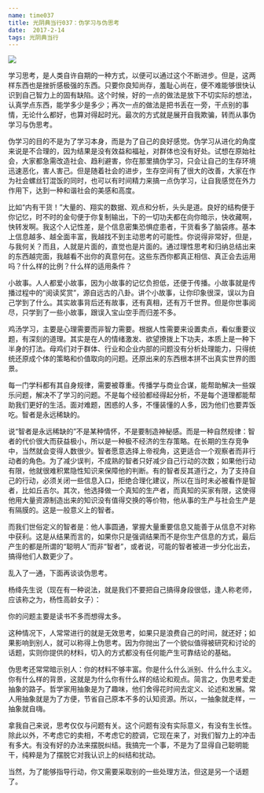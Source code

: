 ```yaml
---
name: time037
title: 光阴典当行037：伪学习与伪思考
date:  2017-2-14
tags: 光阴典当行
---
```

<!-- more -->
![](/cnblog/uploads/time037.jpg)

学习思考，是人类自许自期的一种方式，以便可以通过这个不断进步。但是，这两样东西也是挫折感极强的东西。只要你良知尚存，羞耻心尚在，便不难能够很快认识到自己智力上的固有缺陷。这个时候，好的一点的做法是放下不切实际的想法，认真学点东西，能学多少是多少；再次一点的做法是把书丢在一旁，干点别的事情，无论什么都好，也算对得起时光。最次的方式就是展开自我欺骗，转而从事伪学习与伪思考。

伪学习的目的不是为了学习本身，而是为了自己的良好感觉。伪学习从进化的角度来说是不合理的，因为结果是没有效益和福祉，对群体也没有好处。试想在原始社会，大家都急需改造社会、趋利避害，你在那里搞伪学习，只会让自己的生存环境迅速恶化，害人害己。但是随着社会的进步，生存空间有了很大的改善，大家在作为社会螺丝钉混饭的同时，也可以有时间精力来搞一点伪学习，让自我感觉在外力作用下，达到一种和谐社会的美感和高度。 

比如“内有干货！”大量的、翔实的数据、观点和分析，头头是道。良好的结构便于你记忆，时不时的金句便于你复制输出，下的一切功夫都在向你暗示，快收藏啊，快转发啊。我这个人记性差，是个信息密集恐惧症患者，干货看多了脑袋疼。基本上信息越多、越全面丰富，我越找不到主动思考的可能性。你说得非常好，但是，与我何关？而且，人就是片面的，直觉也是片面的。通过理性思考和归纳总结出来的东西越完面，我越看不出你的真意何在。这些东西你都真正相信、真正会去运用吗？什么样的比例？什么样的适用条件？

小故事。人人都爱小故事，因为小故事的记忆负担低，还便于传播。小故事就是传播过程中的“阅读奖赏”，源自远古的八卦。讲个小故事，让你印象很深，误以为自己学到了什么。其实故事背后还有故事，还有真相，还有万千世界。但是你世事阅尽，只学到了一些小故事，跟误入宝山空手而归差不多。

鸡汤学习，主要是心理需要而非智力需要。根据人性需要来设置卖点，看似重要议题，有深刻的道理。其实是在人的情绪激发、欲望撩拨上下功夫，本质上是一种下半身的打法。母鸡们对于群体、行业和企业内部的问题没有分析处理能力，只得统统还原成个体的策略和价值取向的问题。还原出来的东西根本拼不出真实世界的图景。

每一门学科都有其自身规律，需要被尊重。传播学与商业合谋，能帮助解决一些娱乐问题，解决不了学习的问题。不是每个经验都经得起分析，不是每个道理都能帮助我们更好的生活。面对难题，困惑的人多，不懂装懂的人多，因为他们也要弄饭吃。智者是永远稀缺的。

说“智者是永远稀缺的”不是某种情怀，不是要制造神秘感。而是一种自然规律：智者的代价很大而获益极小，所以是一种极不经济的生存策略。在长期的生存竞争中，当然就会变得人数很少。智者愿意选择上帝视角，这更适合一个观察者而非行动者的角色。为了减少误判，不成熟的智者只好减少自己行动的次数；如果他行动有限，他就很难积累隐性知识来保障他的判断。有的智者反其道行之，为了支持自己的行动，必须关闭一些信息入口，拒绝合理化建议，所以在当时未必被看作是智者，比如丘吉尔。其次，他选择做一个真知的生产者，而真知的买家有限，这使得他用大量资源制造出来的知识没有值得交换的等价物，他从事的生产与社会生产是有隔膜的。这是一般意义上的智者。

而我们世俗定义的智者是：他人事圆通，掌握大量重要信息又能善于从信息不对称中获利。这是从结果而言的，如果你只是强调结果而不是你生产信息的方式，最后产生的都是所谓的“聪明人”而非“智者”，或者说，可能的智者被进一步分化出去，搞得他们人数更少了。

乱入了一通，下面再谈谈伪思考。

杨绛先生说（现在有一种说法，就是我们不要把自己搞得身段很低，逢人称老师，应该称之为，杨性高龄女子）：

你的问题主要是读书不多而想得太多。

这种情况下，人常常进行的就是无效思考，如果只是浪费自己的时间，就还好；如果影响到别人，就可以称得上伪思考。因为你抛出了一个貌似值得被研究和讨论的话题，实则你提供的材料，切入的方式都没有任何能产生可靠结论的基础。

伪思考还常常暗示别人：你的材料不够丰富。你是什么什么派别、什么什么主义。你有什么样的背景，这就是为什么你有什么样的结论和观点。简言之，伪思考爱走抽象的路子。哲学家用抽象是为了趣味，他们舍得花时间去定义、论述和发展。常人用抽象就是为了方便，节省自己原本不多的认知资源。所以，一抽象就走样，一抽象就自嗨。

拿我自己来说，思考仅仅与问题有关。这个问题有没有实际意义，有没有生长性。除此以外，不考虑它的卖相，不考虑它的腔调，它现在来了，对我们智力上的冲击有多大。有没有好的办法来摆脱纠结。我搞完一个事，不是为了显得自己聪明能干，纯粹是为了摆脱它对我认识上的纠结和扰动。

当然，为了能够指导行动，你又需要采取别的一些处理方法，但这是另一个话题了。